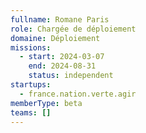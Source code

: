 ```yaml
---
fullname: Romane Paris
role: Chargée de déploiement
domaine: Déploiement
missions:
  - start: 2024-03-07
    end: 2024-08-31
    status: independent
startups:
  - france.nation.verte.agir
memberType: beta
teams: []
---
```

